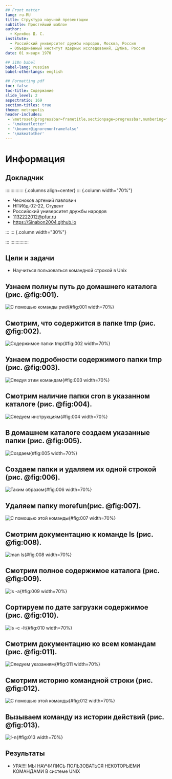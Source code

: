 ```yaml
---
## Front matter
lang: ru-RU
title: Структура научной презентации
subtitle: Простейший шаблон
author:
  - Кулябов Д. С.
institute:
  - Российский университет дружбы народов, Москва, Россия
  - Объединённый институт ядерных исследований, Дубна, Россия
date: 01 января 1970

## i18n babel
babel-lang: russian
babel-otherlangs: english

## Formatting pdf
toc: false
toc-title: Содержание
slide_level: 2
aspectratio: 169
section-titles: true
theme: metropolis
header-includes:
 - \metroset{progressbar=frametitle,sectionpage=progressbar,numbering=fraction}
 - '\makeatletter'
 - '\beamer@ignorenonframefalse'
 - '\makeatother'
---
```


# Информация

## Докладчик

:::::::::::::: {.columns align=center}
::: {.column width="70%"}

  * Чесноков артемий павлович
  * НПИбд-02-22, Студент
  * Российский университет дружбы народов
  * [1132222012@pfur.ru](1132222012@pfur.ru)
  * <https://Sinabon2004.github.io>

:::
::: {.column width="30%"}



:::
::::::::::::::


## Цели и задачи

- Научиться пользоваться командной строкой в Unix




##  Узнаем полнуы путь до домашнего каталога (рис. @fig:001).

![С помощью команды pwd](image/1.png){#fig:001 width=70%}

## Смотрим, что содержится в папке tmp (рис. @fig:002).

![Содержимое папки tmp](image/2.png){#fig:002 width=70%}

##  Узнаем подробности содержимого папки tmp (рис. @fig:003).

![Следуя этим командам](image/3.png){#fig:003 width=70%}

## Смотрим наличие папки cron в указанном каталоге (рис. @fig:004).

![Следуем инструкциям](image/4.png){#fig:004 width=70%}

##  В домашнем каталоге создаем указанные папки (рис. @fig:005).

![Создаем](image/5.png){#fig:005 width=70%}

##  Создаем папки и удаляем их одной строкой (рис. @fig:006).

![Таким образом](image/6.png){#fig:006 width=70%}

## Удаляем папку morefun(рис. @fig:007).

![С помощью этой команды](image/7.png){#fig:007 width=70%}

##  Смотрим документацию к команде ls (рис. @fig:008).

![man ls](image/8.png){#fig:008 width=70%}

##  Смотрим полное  содержимое каталога (рис. @fig:009).

![ls -a](image/9.png){#fig:009 width=70%}

##  Сортируем по дате загрузки содержимое (рис. @fig:010).

![ls -c -lt](image/10.png){#fig:010 width=70%}

##  Смотрим документацию ко всем командам (рис. @fig:011).

![Следуем указаниям](image/11.png){#fig:011 width=70%}

## Смотрим историю командной строки (рис. @fig:012).

![С помощью этой команды](image/12.png){#fig:012 width=70%}

## Вызываем команду из истории действий (рис. @fig:013).

![!-n](image/13.png){#fig:013 width=70%}

## Результаты

- УРА!!!! МЫ НАУЧИЛИСЬ ПОЛЬЗОВАТЬСЯ НЕКОТОРЫЕМИ КОМАНДАМИ В системе UNIX





